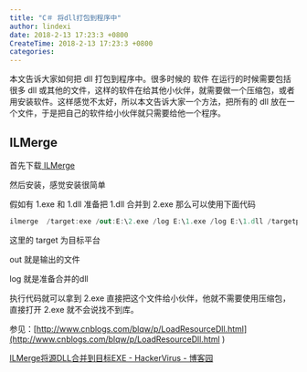 ```yaml
---
title: "C＃ 将dll打包到程序中"
author: lindexi
date: 2018-2-13 17:23:3 +0800
CreateTime: 2018-2-13 17:23:3 +0800
categories: 
---
```


本文告诉大家如何把 dll 打包到程序中。很多时候的 软件 在运行的时候需要包括很多 dll 或其他的文件，这样的软件在给其他小伙伴，就需要做一个压缩包，或者用安装软件。这样感觉不太好，所以本文告诉大家一个方法，把所有的 dll 放在一个文件，于是把自己的软件给小伙伴就只需要给他一个程序。

<!--more-->


<!-- csdn -->
<div id="toc"></div>

## ILMerge

首先下载[ ILMerge ](https://www.microsoft.com/en-us/download/details.aspx?id=17630 )

然后安装，感觉安装很简单

假如有 1.exe 和 1.dll 准备把 1.dll 合并到 2.exe 那么可以使用下面代码

```csharp
ilmerge  /target:exe /out:E:\2.exe /log E:\1.exe /log E:\1.dll /targetplatform:v4
```

这里的 target 为目标平台

out 就是输出的文件

log 就是准备合并的dll

执行代码就可以拿到 2.exe 直接把这个文件给小伙伴，他就不需要使用压缩包，直接打开 2.exe 就不会说找不到库。

参见：[http://www.cnblogs.com/blqw/p/LoadResourceDll.html](http://www.cnblogs.com/blqw/p/LoadResourceDll.html )

[ILMerge将源DLL合并到目标EXE - HackerVirus - 博客园](http://www.cnblogs.com/Leo_wl/p/7792151.html )

